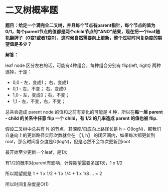 # 二叉树概率题

**题目：给定一个满完全二叉树，并且每个节点有parent指针，每个节点的值为0/1，每个parent节点的值都是两个child节点的“AND"结果，现在把一个leaf随机翻牌子（0变1或者1变0），这时候自然需要向上更新，整个过程时间复杂度的期望值是多少？**

**解答：**

leaf node 区分左右的话，可能有4种组合，每种组合分别有 flip{left, right} 两种选择，于是：

* 0,0 - 左，变成1； 右，变成1
* 0,1 - 左，不变； 右，变成0
* 1,0 - 左，变成0；右，不变；
* 1,1 - 左，不变，右，不变；

总共会造成 parent node 的值和之前有变化的可能是 4 种，所以在**每一层 parent - child 的关系中任意 flip 一个 child，有 1/2 的几率造成 parent 的值也被 flip.**

假设二叉树中总共有 N 的节点，其深度/自底向上路径长是 h = O\(logN\)，那我们自底向上的更新路径实际次数就会在 【1, h】 的闭区间内，如果每次都更新到root，那么时间复杂度是O\(logN\)，但是必然不会每次更新到root

最开始至少更新一个leaf，是1次

有1/2的概率对parent有影响，计算期望需要多加1次，1 x 1/2

所以期望就是 1 + 1 x 1/2 + 1 x 1/4 + 1 x 1/8 ... = 2

所以时间复杂度是O\(1\)

